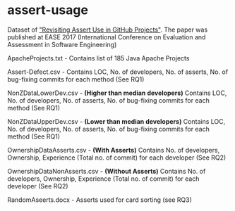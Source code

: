 # assert-usage
Dataset of <a href="https://docs.wixstatic.com/ugd/775ac2_020e927464694320b273159d81878e07.pdf" target="_blank">"Revisiting Assert Use in GitHub Projects"</a>. The paper was published at EASE 2017  (International Conference on Evaluation and Assessment in Software Engineering) 

ApacheProjects.txt - Contains list of 185 Java Apache Projects

Assert-Defect.csv -  Contains LOC, No. of developers, No. of asserts, No. of bug-fixing commits for each method (See RQ1)

NonZDataLowerDev.csv - **(Higher than median developers)** Contains LOC, No. of developers, No. of asserts, No. of bug-fixing commits for each method (See RQ1)

NonZDataUpperDev.csv - **(Lower than median developers)** Contains LOC, No. of developers, No. of asserts, No. of bug-fixing commits for each method (See RQ1)

OwnershipDataAsserts.csv - **(With Asserts)** Contains No. of developers, Ownership, Experience (Total no. of commit) for each developer (See RQ2)

OwnershipDataNonAsserts.csv - **(Without Asserts)** Contains No. of developers, Ownership, Experience (Total no. of commit) for each developer (See RQ2)

RandomAseerts.docx - Asserts used for card sorting (see RQ3)